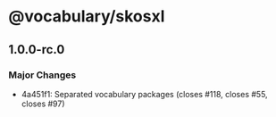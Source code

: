 # @vocabulary/skosxl

## 1.0.0-rc.0

### Major Changes

- 4a451f1: Separated vocabulary packages (closes #118, closes #55, closes #97)
